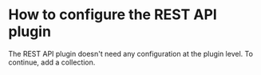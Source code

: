 # How to configure the REST API plugin

The REST API plugin doesn't need any configuration at the plugin level. To continue, add a collection.
